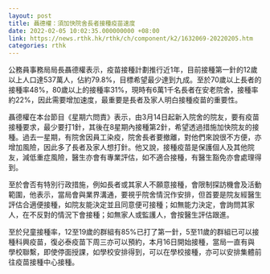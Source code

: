 ```yaml
---
layout: post
title: 聶德權：須加快院舍長者接種疫苗速度
date: 2022-02-05 10:02:35.000000000 +08:00
link: https://news.rthk.hk/rthk/ch/component/k2/1632069-20220205.htm
categories: rthk
---
```


公務員事務局局長聶德權表示，疫苗接種計劃推行近1年，目前接種第一針的12歲以上人口達537萬人，佔約79.8%，目標希望最少達到九成。至於70歲以上長者的接種率48%，80歲以上的接種率31%，現時有6萬1千名長者在安老院舍，接種率約22%，因此需要增加速度，最重要是長者及家人明白接種疫苗的重要性。

聶德權在本台節目《星期六問責》表示，由3月14日起新入院舍的院友，要有疫苗接種要求，最少要打1針，其後在8星期內接種第2針，希望透過措施加快院友的接種。過去一星期，有院舍因員工染疫，院舍長者要撤離，對他們來說很不方便，亦增加風險，因此多了長者及家人想打針。他又說，接種疫苗是保護個人及其他院友，減低重症風險，醫生亦會有專業評估，如不適合接種，有醫生豁免亦會處理得到。

至於會否有特別行政措施，例如長者或其家人不願意接種，會限制探訪機會及活動範圍，他表示，當局會與業界溝通，要視乎院舍情況作安排，但首要是院友經醫生評估合適便接種，如院友能決定並且同意便可接種；如無能力決定，會詢問其家人，在不反對的情況下會接種；如無家人或監護人，會按醫生評估跟進。

至於兒童接種率，12至19歲的群組有85%已打了第一針，5至11歲的群組已可以接種科興疫苗，復必泰疫苗下周三亦可以預約，本月16日開始接種，當局一直有與學校聯繫，即使停面授課，如學校安排得到，可以在學校接種，亦可以安排集體前往疫苗接種中心接種。
